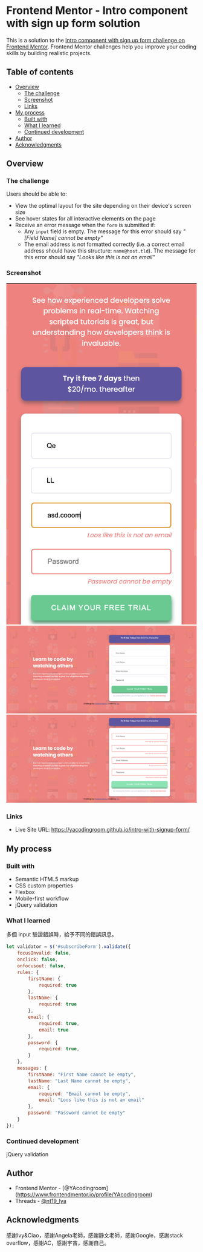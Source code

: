# Frontend Mentor - Intro component with sign up form solution
This is a solution to the [Intro component with sign up form challenge on Frontend Mentor](https://www.frontendmentor.io/challenges/intro-component-with-signup-form-5cf91bd49edda32581d28fd1). Frontend Mentor challenges help you improve your coding skills by building realistic projects. 

## Table of contents
- [Overview](#overview)
  - [The challenge](#the-challenge)
  - [Screenshot](#screenshot)
  - [Links](#links)
- [My process](#my-process)
  - [Built with](#built-with)
  - [What I learned](#what-i-learned)
  - [Continued development](#continued-development)
- [Author](#author)
- [Acknowledgments](#acknowledgments)


## Overview
### The challenge
Users should be able to:

- View the optimal layout for the site depending on their device's screen size
- See hover states for all interactive elements on the page
- Receive an error message when the `form` is submitted if:
  - Any `input` field is empty. The message for this error should say *"[Field Name] cannot be empty"*
  - The email address is not formatted correctly (i.e. a correct email address should have this structure: `name@host.tld`). The message for this error should say *"Looks like this is not an email"*

### Screenshot
![mobile](screenshot/mobile.png)
![desktop](screenshot/desktop.png)
![desktop error](screenshot/desktop-error.png)

### Links
- Live Site URL: https://yacodingroom.github.io/intro-with-signup-form/

## My process
### Built with
- Semantic HTML5 markup
- CSS custom properties
- Flexbox
- Mobile-first workflow
- jQuery validation

### What I learned
多個 input 驗證錯誤時，給予不同的錯誤訊息。

```js
let validator = $('#subscribeForm').validate({
    focusInvalid: false,
    onclick: false,
    onfocusout: false,
    rules: {
        firstName: {
            required: true
        },
        lastName: {
            required: true
        },
        email: {
            required: true,
            email: true
        },
        password: {
            required: true,
        }
    },
    messages: {
        firstName: "First Name cannot be empty",
        lastName: "Last Name cannot be empty",
        email: {
            required: "Email cannot be empty",
            email: "Loos like this is not an email"
        },
        password: "Password cannot be empty"
    }
});
```

### Continued development
jQuery validation

## Author
- Frontend Mentor - [@YAcodingroom]
(https://www.frontendmentor.io/profile/YAcodingroom)
- Threads - [@nt19_lya](https://www.threads.net/@nt19_lya)

## Acknowledgments
感謝Ivy&Ciao，感謝Angela老師，感謝靜文老師，感謝Google，感謝stack overflow，感謝AC，感謝宇宙，感謝自己。
